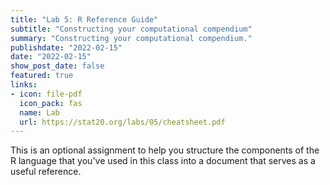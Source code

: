 ```yaml
---
title: "Lab 5: R Reference Guide"
subtitle: "Constructing your computational compendium"
summary: "Constructing your computational compendium."
publishdate: "2022-02-15"
date: "2022-02-15"
show_post_date: false
featured: true
links:
- icon: file-pdf
  icon_pack: fas
  name: Lab
  url: https://stat20.org/labs/05/cheatsheet.pdf
---
```


This is an optional assignment to help you structure the components of the R language that you've used in this class into a document that serves as a useful reference.
